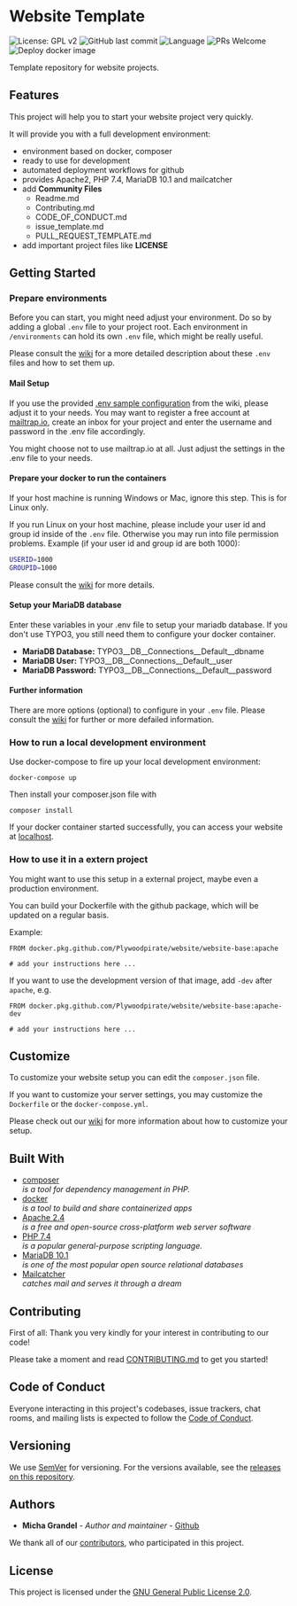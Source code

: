# Website Template

![License: GPL v2](https://img.shields.io/badge/License-GPL%20v2-blue.svg)
![GitHub last commit](https://img.shields.io/github/last-commit/Plywoodpirate/website)
![Language](https://img.shields.io/github/languages/top/Plywoodpirate/website)
![PRs Welcome](https://img.shields.io/badge/PRs-welcome-brightgreen.svg?style=flat-square)
![Deploy docker image](https://github.com/Plywoodpirate/website/workflows/Deploy%20docker%20image/badge.svg)

Template repository for website projects.

## Features

This project will help you to start your website project very quickly.

It will provide you with a full development environment:

* environment based on docker, composer
* ready to use for development
* automated deployment workflows for github
* provides Apache2, PHP 7.4, MariaDB 10.1 and mailcatcher
* add **Community Files**
    * Readme.md
    * Contributing.md
    * CODE_OF_CONDUCT.md
    * issue_template.md
    * PULL_REQUEST_TEMPLATE.md
* add important project files like **LICENSE**

## Getting Started

### Prepare environments

Before you can start, you might need adjust your environment. Do so by adding
a global `.env` file to your project root. Each environment in 
`/environments` can hold its own `.env` file, which might be really useful.

Please consult the [wiki](../../wiki/Getting-started) for a more detailed 
description about these `.env` files and how to set them up.

#### Mail Setup

If you use the provided [.env sample configuration](../../wiki/Getting-started#full-example-for-a-env-file) from the wiki, please adjust it
to your needs. You may want to register a free account at [mailtrap.io](https://mailtrap.io/), create an
inbox for your project and enter the username and password in the .env file accordingly.

You might choose not to use mailtrap.io at all. Just adjust the settings in the .env
file to your needs.

#### Prepare your docker to run the containers

If your host machine is running Windows or Mac, ignore this step. This is for
Linux only.

If you run Linux on your host machine, please include your user id and group id
inside of the `.env` file. Otherwise you may run into file permission problems.
Example (if your user id and group id are both 1000):

```bash
USERID=1000
GROUPID=1000
```

Please consult the [wiki](../../wiki/Getting-started) for more details.

#### Setup your MariaDB database

Enter these variables in your .env file to setup your mariadb database.
If you don't use TYPO3, you still need them to configure your docker container.

- **MariaDB Database:** TYPO3__DB__Connections__Default__dbname
- **MariaDB User:** TYPO3__DB__Connections__Default__user
- **MariaDB Password:** TYPO3__DB__Connections__Default__password

#### Further information

There are more options (optional) to configure in your `.env` file.
Please consult the [wiki](../../wiki/Getting-started) for further or 
more defailed information. 

### How to run a local development environment

Use docker-compose to fire up your local development environment:

```
docker-compose up
```

Then install your composer.json file with

```
composer install
```

If your docker container started successfully, you can access your website
at [localhost](http://localhost).

### How to use it in a extern project

You might want to use this setup in a external project, maybe even a production
environment.

You can build your Dockerfile with the github package, which will be updated
on a regular basis.

Example:

```
FROM docker.pkg.github.com/Plywoodpirate/website/website-base:apache

# add your instructions here ...
```

If you want to use the development version of that image, add `-dev` after
`apache`, e.g.


```
FROM docker.pkg.github.com/Plywoodpirate/website/website-base:apache-dev

# add your instructions here ...
```

## Customize

To customize your website setup you can edit the `composer.json` file.

If you want to customize your server settings, you may customize the `Dockerfile`
or the `docker-compose.yml`.

Please check out our [wiki](../../wiki/Getting-started) for more 
information about how to customize your setup.

## Built With

* [composer](http://getcomposer.org/) \
  *is a tool for dependency management in PHP.*
* [docker](https://www.docker.com/) \
  *is a tool to build and share containerized apps*
* [Apache 2.4](https://httpd.apache.org/) \
  *is a free and open-source cross-platform web server software*
* [PHP 7.4](https://www.php.net/) \
  *is a popular general-purpose scripting language.*
* [MariaDB 10.1](https://mariadb.org/) \
  *is one of the most popular open source relational databases*
* [Mailcatcher](https://mailcatcher.me/) \
  *catches mail and serves it through a dream*

## Contributing

First of all: Thank you very kindly for your interest in contributing to our code!

Please take a moment and read [CONTRIBUTING.md](CONTRIBUTING.md) to get you started!

## Code of Conduct

Everyone interacting in this project's codebases, issue trackers, chat rooms, and mailing lists 
is expected to follow the [Code of Conduct][code_of_conduct].

## Versioning

We use [SemVer](http://semver.org/) for versioning. For the versions available,
see the [releases on this repository][github-releases].

## Authors

* **Micha Grandel** - *Author and maintainer* - [Github][github]

We thank all of our [contributors][github-contributors], who participated in this project.

## License

This project is licensed under the [GNU General Public License 2.0](LICENSE.md).


[github]: https://github.com/Plywoodpirate
[github-releases]: https://github.com/Plywoodpirate/website/releases
[github-contributors]: https://github.com/Plywoodpirate/website/graphs/contributors
[gitflow]: https://danielkummer.github.io/git-flow-cheatsheet/
[gitflow-model]: http://nvie.com/posts/a-successful-git-branching-model/
[code_of_conduct]: CODE_OF_CONDUCT.md
